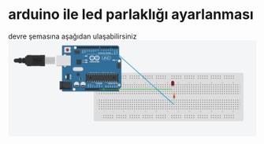 # arduino ile led parlaklığı ayarlanması

devre şemasına aşağıdan ulaşabilirsiniz 
![png](https://github.com/oktayuyar/ab2017-arduino/blob/master/led%20parlakl%C4%B1%C4%9F%C4%B1%20ayarlama/ledparlakligi.png "Devre Şeması")


